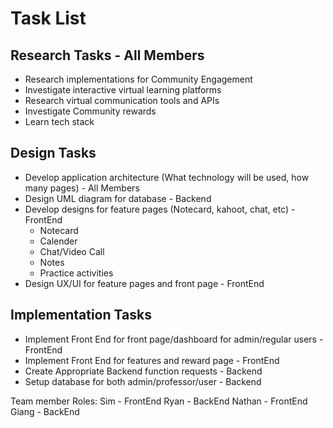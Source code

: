 # Task List
## Research Tasks - All Members
- Research implementations for Community Engagement
- Investigate interactive virtual learning platforms
- Research virtual communication tools and APIs
- Investigate Community rewards
- Learn tech stack

## Design Tasks
- Develop application architecture (What technology will be used, how many pages) - All Members
- Design UML diagram for database - Backend
- Develop designs for feature pages (Notecard, kahoot, chat, etc) - FrontEnd
    - Notecard
    - Calender
    - Chat/Video Call
    - Notes
    - Practice activities
- Design UX/UI for feature pages and front page - FrontEnd

## Implementation Tasks
- Implement Front End for front page/dashboard for admin/regular users - FrontEnd
- Implement Front End for features and reward page - FrontEnd
- Create Appropriate Backend function requests - Backend
- Setup database for both admin/professor/user - Backend

Team member Roles:
Sim - FrontEnd
Ryan - BackEnd
Nathan - FrontEnd
Giang - BackEnd